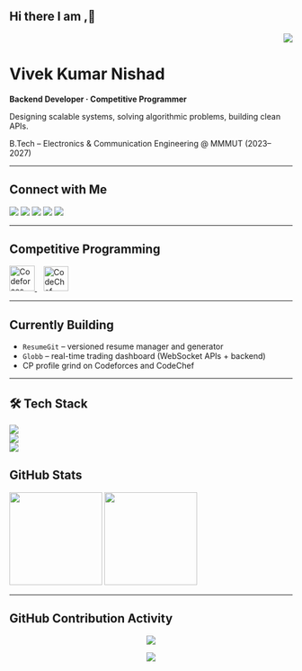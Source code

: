 ## Hi there I am ,👋
<!-- Visitor Counter -->
<p align="right">
  <img src="https://komarev.com/ghpvc/?username=vivek0101012&style=flat-square&color=gray" />
</p>


# Vivek Kumar Nishad

**Backend Developer · Competitive Programmer**  

Designing scalable systems, solving algorithmic problems, building clean APIs.

B.Tech – Electronics & Communication Engineering @ MMMUT (2023–2027)  

---

## Connect with Me

<p align="left">
  <a href="mailto:vivekmmmut2027@gmail.com"><img src="https://img.shields.io/badge/Gmail-000000?style=for-the-badge&logo=gmail&logoColor=EA4335" /></a>
  <a href="https://linkedin.com/in/vivek-nishad-7201bb272"><img src="https://img.shields.io/badge/LinkedIn-000000?style=for-the-badge&logo=linkedin&logoColor=0A66C2" /></a>
  <a href="https://x.com/vivek_1103"><img src="https://img.shields.io/badge/X-000000?style=for-the-badge&logo=x&logoColor=white" /></a>
  <a href="https://medium.com/@vivekmmmut2027"><img src="https://img.shields.io/badge/Medium-000000?style=for-the-badge&logo=medium&logoColor=white" /></a>
  <a href="#"><img src="https://img.shields.io/badge/Resume-000000?style=for-the-badge&logo=readthedocs&logoColor=white" /></a>
</p>

---

## Competitive Programming

<p align="left">
  <a href="https://codeforces.com/profile/vknitk2026">
    <img src="https://sta.codeforces.com/s/95949/images/codeforces-logo-with-telegram.png" alt="Codeforces Logo" height="45" />
  </a>
  &nbsp;&nbsp;
  <a href="https://www.codechef.com/users/viveknishad">
    <img src="https://s3.amazonaws.com/codechef_shared/sites/all/themes/abessive/logo.svg" alt="CodeChef Logo" height="44" />
  </a>
</p>

---

## Currently Building

- `ResumeGit` – versioned resume manager and generator  
- `Globb` – real-time trading dashboard (WebSocket APIs + backend)  
- CP profile grind on Codeforces and CodeChef  

---
## 🛠 Tech Stack

<!-- Line 1: Languages + Backend -->
<img src="https://skillicons.dev/icons?i=js,ts,cpp,nodejs,express" />
</br>

<!-- Line 2: Databases + Tools -->
<img src="https://skillicons.dev/icons?i=postgres,mysql,redis,git,github,postman,npm,vscode" />
</br>
<!-- Line 3: DevOps + Frontend -->

<img src="https://skillicons.dev/icons?i=kafka,docker,kubernetes,react,tailwind" />

## GitHub Stats

<p align="left">
  <img src="https://github-readme-stats.vercel.app/api?username=vivek0101012&show_icons=true&hide_border=true&count_private=true&include_all_commits=true&theme=tokyonight" height="165" />
  <img src="https://github-readme-stats.vercel.app/api/top-langs/?username=vivek0101012&layout=compact&hide_border=true&theme=tokyonight" height="165" />
</p>

---

## GitHub Contribution Activity

<p align="center">
  <img src="https://github-readme-streak-stats.herokuapp.com?user=vivek0101012&theme=tokyonight&hide_border=true" />
</p>

<p align="center">
  <img src="https://github-contributions-api.deno.dev/vivek0101012.svg" />
</p>

<!--
**vivek0101012/vivek0101012** is a ✨ _special_ ✨ repository because its `README.md` (this file) appears on your GitHub profile.

Here are some ideas to get you started:

- 🔭 I’m currently working on ...
- 🌱 I’m currently learning ...
- 👯 I’m looking to collaborate on ...
- 🤔 I’m looking for help with ...
- 💬 Ask me about ...
- 📫 How to reach me: ...
- 😄 Pronouns: ...
- ⚡ Fun fact: ...
-->
